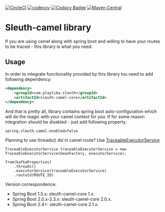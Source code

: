 [![CircleCI](https://circleci.com/gh/Playtika/sleuth-camel/tree/develop.svg?style=shield&circle-token=95c3efe67fa904c07172b23971bff7ffbff8798b)](https://circleci.com/gh/Playtika/sleuth-camel/tree/develop)
[![codecov](https://codecov.io/gh/Playtika/sleuth-camel/branch/develop/graph/badge.svg)](https://codecov.io/gh/Playtika/sleuth-camel)
[![Codacy Badge](https://api.codacy.com/project/badge/Grade/65b4c1b566844db99f3fc569a57ad36d)](https://www.codacy.com/app/PlaytikaGithub/sleuth-camel?utm_source=github.com&amp;utm_medium=referral&amp;utm_content=Playtika/sleuth-camel&amp;utm_campaign=Badge_Grade)
[![Maven Central](https://maven-badges.herokuapp.com/maven-central/com.playtika.sleuth/sleuth-camel/badge.svg)](https://maven-badges.herokuapp.com/maven-central/com.playtika.sleuth/sleuth-camel)








# Sleuth-camel library
If you are using camel along with spring boot and willing to have your routes to be traced - this library is what you need.

## Usage
In order to integrate functionality provided by this library tou need to add following dependency:

```xml
<dependency>
    <groupId>com.playtika.sleuth</groupId>
    <artifactId>sleuth-camel-core</artifactId>
</dependency>
```
And that is pretty all, library contains spring boot auto-configuration which will do the magic with your camel context for you.
If for some reason integration should be disabled - just add following property:
```properties
spring.sleuth.camel.enabled=false
```

Planning to use threads() dsl in camel route?
Use [TraceableExecutorService](https://docs.spring.io/spring-cloud-sleuth/docs/current/reference/html/integrations.html#sleuth-async-executor-service-integration)

```
TraceableExecutorService traceableExecutorService = new TraceableExecutorService(beanFactory, executorService);

from(kafkaProperties)
    .threads()
    .executorService(traceableExecutorService)
    .routeId(ROUTE_ID)
```

Version correspondence:
* Spring Boot 1.5.x: sleuth-camel-core 1.x.
* Spring Boot 2.0.x-2.3.x: sleuth-camel-core 2.0.x.
* Spring Boot 2.4+: sleuth-camel-core 2.1.x.
